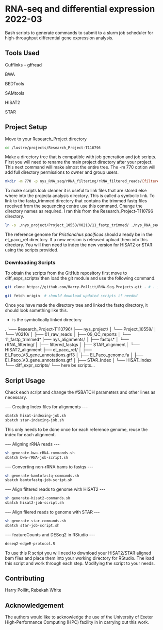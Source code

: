 # RNA-seq and differential expression 2022-03

Bash scripts to generate commands to submit to a slurm job scheduler for high-throughput differential gene expression analysis.

## Tools Used

Cufflinks - gffread

BWA

BEDTools

SAMtools

HISAT2

STAR

## Project Setup

Move to your Research_Project directory

```bash
cd /lustre/projects/Research_Project-T110796
```

Make a directory tree that is compatible with job generation and job scripts. First you will need to rename the 
main project directory after your project.
This next command will make almost the entire tree. The -m 770 option will add full directory permissions to owner and group users.

```bash
mkdir -m 770 -p nys_RNA_seq/rRNA_filtering/rRNA_filtered_reads/{filtered_fastqs,STAR_alignment,HISAT2_alignment}
```

To make scripts look cleaner it is useful to link files that are stored else where into the projecta analysis directory.
This is called a symbolic link. To link to the fastp_trimmed directory that contains the trimmed fastq files received 
from the sequencing centre use this command. Change the directory names as required. I ran this from the Research_Project-T110796 directory.

```bash
ln -s ./nys_project/Project_10558/V0210/11_fastp_trimmed/ ./nys_RNA_seq/fastqs
``` 

The reference genome for *Pristionchus pacificus* should already be in the el_paco_ref directory. If a new version is released upload them
into this directory. You will then need to index the new version for HISAT2 or STAR using the scripts provided.

### Downloading Scripts 
To obtain the scripts from the GitHub repository first move to diff_expr_scripts/ then load the git module and use the following command.

```bash
git clone https://github.com/Harry-Pollitt/RNA-Seq-Projects.git . # . is current working directory 

git fetch origin  # should download updated scripts if needed
```



Once you have made the directory tree and linked the fastq directory, it should look something like this.
* is the symbolically linked directory

.
└── Research_Project-T110796/
    ├── nys_project/
    │   └── Project_10558/
    │       └── V0210/
    │           ├── 01_raw_reads
    │           ├── 09_QC_reports
    │           └── 11_fastp_trimmed*
    ├── nys_alignments/
    │   ├── fastqs*
    │   └── rRNA_filtering/
    │       ├── filtered_fastqs
    │       ├── STAR_alignment
    │       └── HISAT2_alignment
    ├── el_paco_ref/
    │   ├── El_Paco_V3_gene_annotations.gff3
    │   ├── El_Paco_genome.fa 
    │   ├── El_Paco_V3_gene_annotations.gtf 
    │   ├── STAR_Index
    │   └── HISAT_Index
    └── diff_expr_scripts/
        └── here be scripts...


## Script Usage

Check each script and change the #SBATCH parameters and other lines as necessary.

--- Creating Index files for alignments ---

```bash
sbatch hisat-indexing-job.sh
sbatch star-indexing-job.sh
```
This only needs to be done once for each reference genome, reuse the index for each alignment.

--- Aligning rRNA reads ---

```bash
sh generate-bwa-rRNA-commands.sh
sbatch bwa-rRNA-job-script.sh
```

--- Converting non-rRNA bams to fastqs ---

```bash
sh generate-bamtofastq-commands.sh
sbatch bamtofastq-job-script.sh
```

--- Align filtered reads to genome with HISAT2 ---

```bash
sh generate-hisat2-commands.sh
sbatch hisat2-job-script.sh
```

--- Align filered reads to genome with STAR ---

```bash
sh generate-star-commands.sh
sbatch star-job-script.sh
```

--- featureCounts and DESeq2 in RStudio ---

```bash
deseq2-edgeR-protocol.R
```

To use this R script you will need to download your HISAT2/STAR aligned bam files and place them into your working directory for RStudio.
The load this script and work through each step. Modifying the script to your needs. 

## Contributing

Harry Pollitt, Rebekah White

## Acknowledgement

The authors would like to acknowledge the use of the University of Exeter High-Performance Computing (HPC) facility in
in carrying out this work.
